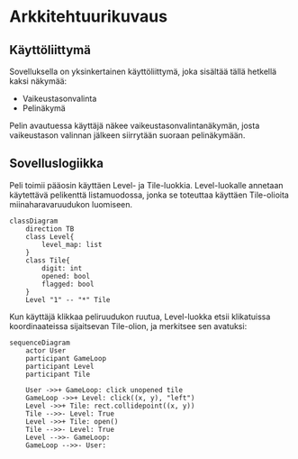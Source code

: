 # Arkkitehtuurikuvaus

## Käyttöliittymä

Sovelluksella on yksinkertainen käyttöliittymä, joka sisältää tällä hetkellä kaksi näkymää:

- Vaikeustasonvalinta
- Pelinäkymä

Pelin avautuessa käyttäjä näkee vaikeustasonvalintanäkymän, josta vaikeustason valinnan jälkeen siirrytään suoraan pelinäkymään.

## Sovelluslogiikka

Peli toimii pääosin käyttäen Level- ja Tile-luokkia. Level-luokalle annetaan käytettävä pelikenttä listamuodossa, jonka se toteuttaa käyttäen Tile-olioita miinaharavaruudukon luomiseen.

```mermaid
classDiagram
    direction TB
    class Level{
        level_map: list
    }
    class Tile{
        digit: int
        opened: bool
        flagged: bool
    }
    Level "1" -- "*" Tile
```

Kun käyttäjä klikkaa peliruudukon ruutua, Level-luokka etsii klikatuissa koordinaateissa sijaitsevan Tile-olion, ja merkitsee sen avatuksi:

```mermaid
sequenceDiagram
    actor User
    participant GameLoop
    participant Level
    participant Tile
    
    User ->>+ GameLoop: click unopened tile
    GameLoop ->>+ Level: click((x, y), "left")
    Level ->>+ Tile: rect.collidepoint((x, y))
    Tile -->>- Level: True
    Level ->>+ Tile: open()
    Tile -->>- Level: True
    Level -->>- GameLoop: 
    GameLoop -->>- User: 
```
